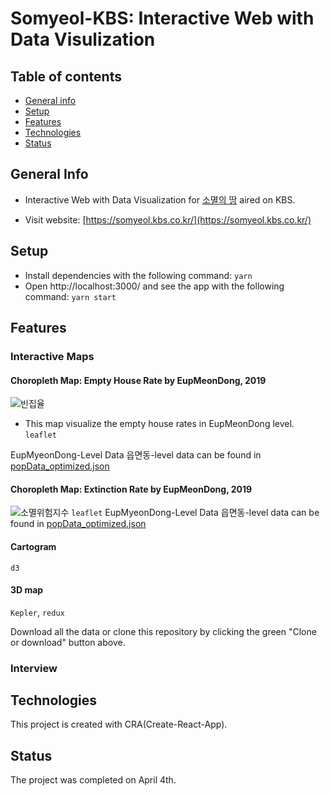 # Somyeol-KBS: Interactive Web with Data Visulization

## Table of contents

- [General info](#general-info)
- [Setup](#setup)
- [Features](#features)
- [Technologies](#technologies)
- [Status](#status)

## General Info

- Interactive Web with Data Visualization for [소멸의 땅](http://vod.kbs.co.kr/index.html?source=episode&sname=vod&stype=vod&program_code=T2011-1097&program_id=PS-2021000586-01-000&broadcast_complete_yn=N&local_station_code=00&section_code=05&section_sub_code=06#more) aired on KBS.

- Visit website: [https://somyeol.kbs.co.kr/](https://somyeol.kbs.co.kr/)

## Setup

- Install dependencies with the following command: `yarn`
- Open http://localhost:3000/ and see the app with the following command: `yarn start`

## Features

### Interactive Maps

#### Choropleth Map: Empty House Rate by EupMeonDong, 2019

![빈집율](https://i.ibb.co/yQ7ZM3N/empty-house.gif)

- This map visualize the empty house rates in EupMeonDong level. `leaflet`

EupMyeonDong-Level Data
읍면동-level data can be found in [popData_optimized.json](./components/Chp1/data/popData_optimized.json)

#### Choropleth Map: Extinction Rate by EupMeonDong, 2019

![소멸위험지수](https://i.ibb.co/XWdcfs8/extinction.gif)
`leaflet`
EupMyeonDong-Level Data
읍면동-level data can be found in [popData_optimized.json](./components/Chp1/data/popData_optimized.json)

#### Cartogram

`d3`

#### 3D map

`Kepler`, `redux`

Download all the data or clone this repository by clicking the green "Clone or download" button above.

### Interview

## Technologies

This project is created with CRA(Create-React-App).

## Status

The project was completed on April 4th.
